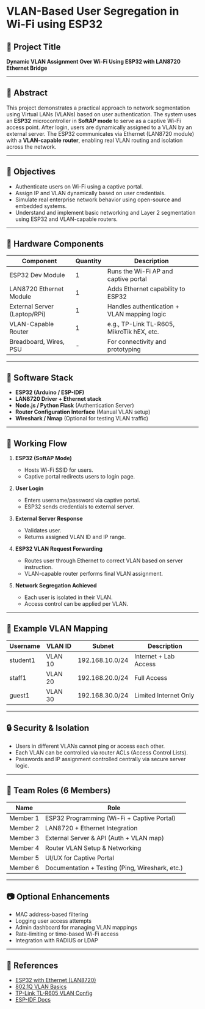 # VLAN-Based User Segregation in Wi-Fi using ESP32

## 📌 Project Title
**Dynamic VLAN Assignment Over Wi-Fi Using ESP32 with LAN8720 Ethernet Bridge**

---

## 📖 Abstract

This project demonstrates a practical approach to network segmentation using Virtual LANs (VLANs) based on user authentication. The system uses an **ESP32** microcontroller in **SoftAP mode** to serve as a captive Wi-Fi access point. After login, users are dynamically assigned to a VLAN by an external server. The ESP32 communicates via Ethernet (LAN8720 module) with a **VLAN-capable router**, enabling real VLAN routing and isolation across the network.

---

## 🎯 Objectives

- Authenticate users on Wi-Fi using a captive portal.
- Assign IP and VLAN dynamically based on user credentials.
- Simulate real enterprise network behavior using open-source and embedded systems.
- Understand and implement basic networking and Layer 2 segmentation using ESP32 and VLAN-capable routers.

---

## 🧰 Hardware Components

| Component              | Quantity | Description                                  |
|------------------------|----------|----------------------------------------------|
| ESP32 Dev Module       | 1        | Runs the Wi-Fi AP and captive portal         |
| LAN8720 Ethernet Module| 1        | Adds Ethernet capability to ESP32            |
| External Server (Laptop/RPi) | 1   | Handles authentication + VLAN mapping logic  |
| VLAN-Capable Router    | 1        | e.g., TP-Link TL-R605, MikroTik hEX, etc.    |
| Breadboard, Wires, PSU | -        | For connectivity and prototyping             |

---

## 🧠 Software Stack

- **ESP32 (Arduino / ESP-IDF)**
- **LAN8720 Driver + Ethernet stack**
- **Node.js / Python Flask** (Authentication Server)
- **Router Configuration Interface** (Manual VLAN setup)
- **Wireshark / Nmap** (Optional for testing VLAN traffic)

---

## 🔁 Working Flow

1. **ESP32 (SoftAP Mode)**  
   - Hosts Wi-Fi SSID for users.
   - Captive portal redirects users to login page.

2. **User Login**  
   - Enters username/password via captive portal.
   - ESP32 sends credentials to external server.

3. **External Server Response**  
   - Validates user.
   - Returns assigned VLAN ID and IP range.

4. **ESP32 VLAN Request Forwarding**  
   - Routes user through Ethernet to correct VLAN based on server instruction.
   - VLAN-capable router performs final VLAN assignment.

5. **Network Segregation Achieved**  
   - Each user is isolated in their VLAN.
   - Access control can be applied per VLAN.

---

## 🧪 Example VLAN Mapping

| Username | VLAN ID | Subnet          | Description           |
|----------|---------|------------------|------------------------|
| student1 | VLAN 10 | 192.168.10.0/24 | Internet + Lab Access |
| staff1   | VLAN 20 | 192.168.20.0/24 | Full Access            |
| guest1   | VLAN 30 | 192.168.30.0/24 | Limited Internet Only |

---

## 🔒 Security & Isolation

- Users in different VLANs cannot ping or access each other.
- Each VLAN can be controlled via router ACLs (Access Control Lists).
- Passwords and IP assignment controlled centrally via secure server logic.

---

## 👥 Team Roles (6 Members)

| Name     | Role                                            |
| -------- | ----------------------------------------------- |
| Member 1 | ESP32 Programming (Wi-Fi + Captive Portal)      |
| Member 2 | LAN8720 + Ethernet Integration                  |
| Member 3 | External Server & API (Auth + VLAN map)         |
| Member 4 | Router VLAN Setup & Networking                  |
| Member 5 | UI/UX for Captive Portal                        |
| Member 6 | Documentation + Testing (Ping, Wireshark, etc.) |

---

## 📷 Optional Enhancements

- MAC address-based filtering
- Logging user access attempts
- Admin dashboard for managing VLAN mappings
- Rate-limiting or time-based Wi-Fi access
- Integration with RADIUS or LDAP

---

## 📎 References

- [ESP32 with Ethernet (LAN8720)](https://randomnerdtutorials.com/esp32-ethernet-lan8720/)
- [802.1Q VLAN Basics](https://www.cisco.com/c/en/us/td/docs/ios-xml/ios/lanswitch/configuration/xe-3s/lanswitch-xe-3s-book/lanswitch-vlan.html)
- [TP-Link TL-R605 VLAN Config](https://www.tp-link.com/in/support/faq/2953/)
- [ESP-IDF Docs](https://docs.espressif.com/projects/esp-idf/en/latest/esp32/)
